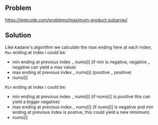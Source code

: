 ## Problem

https://leetcode.com/problems/maximum-product-subarray/

## Solution

Like kadane's algorithm we calculate the max ending here at each index;
`Max` ending at index i could be:

- min ending at previous index _ nums[i] (if min is negative, negative _ negative can yield a max value)
- max ending at previous index _ nums[i] (positive _ positive)
- nums[i]

`Min` ending at index i could be:

- min ending at previous index \_ nums[i] (if nums[i] is positive this can yield a bigger negative)
- max ending at previous index \_ nums[i] (if nums[i] is negative and min ending at previous index is postive, this could yield a new minimum)
- nums[i]
